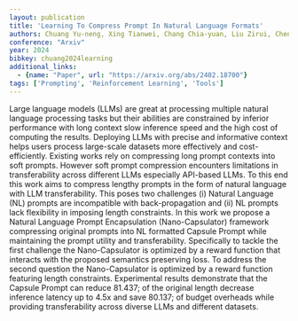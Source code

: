 ```yaml
---
layout: publication
title: 'Learning To Compress Prompt In Natural Language Formats'
authors: Chuang Yu-neng, Xing Tianwei, Chang Chia-yuan, Liu Zirui, Chen Xun, Hu Xia
conference: "Arxiv"
year: 2024
bibkey: chuang2024learning
additional_links:
  - {name: "Paper", url: "https://arxiv.org/abs/2402.18700"}
tags: ['Prompting', 'Reinforcement Learning', 'Tools']
---
```

Large language models (LLMs) are great at processing multiple natural language processing tasks but their abilities are constrained by inferior performance with long context slow inference speed and the high cost of computing the results. Deploying LLMs with precise and informative context helps users process large-scale datasets more effectively and cost-efficiently. Existing works rely on compressing long prompt contexts into soft prompts. However soft prompt compression encounters limitations in transferability across different LLMs especially API-based LLMs. To this end this work aims to compress lengthy prompts in the form of natural language with LLM transferability. This poses two challenges (i) Natural Language (NL) prompts are incompatible with back-propagation and (ii) NL prompts lack flexibility in imposing length constraints. In this work we propose a Natural Language Prompt Encapsulation (Nano-Capsulator) framework compressing original prompts into NL formatted Capsule Prompt while maintaining the prompt utility and transferability. Specifically to tackle the first challenge the Nano-Capsulator is optimized by a reward function that interacts with the proposed semantics preserving loss. To address the second question the Nano-Capsulator is optimized by a reward function featuring length constraints. Experimental results demonstrate that the Capsule Prompt can reduce 81.437; of the original length decrease inference latency up to 4.5x and save 80.137; of budget overheads while providing transferability across diverse LLMs and different datasets.
